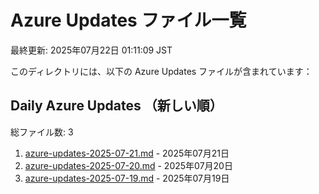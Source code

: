 # Azure Updates ファイル一覧

最終更新: 2025年07月22日 01:11:09 JST

このディレクトリには、以下の Azure Updates ファイルが含まれています：

## Daily Azure Updates （新しい順）

総ファイル数: 3

1. [azure-updates-2025-07-21.md](./azure-updates-2025-07-21.md) - 2025年07月21日
2. [azure-updates-2025-07-20.md](./azure-updates-2025-07-20.md) - 2025年07月20日
3. [azure-updates-2025-07-19.md](./azure-updates-2025-07-19.md) - 2025年07月19日
